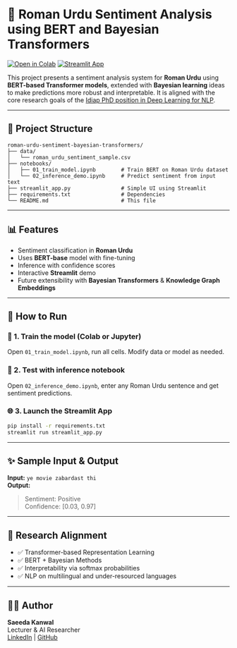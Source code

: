 
# 🧠 Roman Urdu Sentiment Analysis using BERT and Bayesian Transformers

[![Open in Colab](https://colab.research.google.com/assets/colab-badge.svg)](https://colab.research.google.com/github/Saeeda-Kanwal/roman-urdu-sentiment-bayesian-transformers/blob/main/notebooks/02_inference_demo.ipynb)
[![Streamlit App](https://img.shields.io/badge/Run-Streamlit-brightgreen)](https://share.streamlit.io)

This project presents a sentiment analysis system for **Roman Urdu** using **BERT-based Transformer models**, extended with **Bayesian learning** ideas to make predictions more robust and interpretable. It is aligned with the core research goals of the [Idiap PhD position in Deep Learning for NLP](https://careers.werecruit.io/en/idiap/offers/two-phd-positions-in-deep-learning-for-natural-language-processing-b8b2f3).

---

## 📁 Project Structure

```
roman-urdu-sentiment-bayesian-transformers/
├── data/
│   └── roman_urdu_sentiment_sample.csv
├── notebooks/
│   ├── 01_train_model.ipynb        # Train BERT on Roman Urdu dataset
│   └── 02_inference_demo.ipynb     # Predict sentiment from input text
├── streamlit_app.py                # Simple UI using Streamlit
├── requirements.txt                # Dependencies
└── README.md                       # This file
```

---

## 📊 Features

- Sentiment classification in **Roman Urdu**
- Uses **BERT-base** model with fine-tuning
- Inference with confidence scores
- Interactive **Streamlit** demo
- Future extensibility with **Bayesian Transformers** & **Knowledge Graph Embeddings**

---

## 🚀 How to Run

### 🔬 1. Train the model (Colab or Jupyter)
Open `01_train_model.ipynb`, run all cells. Modify data or model as needed.

### 🧪 2. Test with inference notebook
Open `02_inference_demo.ipynb`, enter any Roman Urdu sentence and get sentiment predictions.

### 🌐 3. Launch the Streamlit App
```bash
pip install -r requirements.txt
streamlit run streamlit_app.py
```

---

## ✨ Sample Input & Output

**Input:** `ye movie zabardast thi`  
**Output:**  
> Sentiment: Positive  
> Confidence: [0.03, 0.97]

---

## 📌 Research Alignment

- ✅ Transformer-based Representation Learning  
- ✅ BERT + Bayesian Methods  
- ✅ Interpretability via softmax probabilities  
- ✅ NLP on multilingual and under-resourced languages

---

## 👩‍💻 Author

**Saeeda Kanwal**  
Lecturer & AI Researcher  
[LinkedIn](https://www.linkedin.com/in/saeeda-kanwal) | [GitHub](https://github.com/Saeeda-Kanwal)
